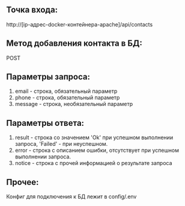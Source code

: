 Точка входа:
------------
http://[ip-адрес-docker-контейнера-apache]/api/contacts

Метод добавления контакта в БД:
------------------------------
POST

Параметры запроса:
------------------
1. email - строка, обязательный параметр
2. phone - строка, обязательный параметр
3. message - строка, необязательный параметр

Параметры ответа:
------------------
1. result - строка со значением 'Ok' при успешном выполнении запроса, 'Failed' - при неуспешном.
2. error - строка с описанием ошибки, отсутствует при успешном выполнении запроса.
3. notice - строка с прочей информацией о результате запроса

Прочее:
-------
Конфиг для подключения к БД лежит в config/.env